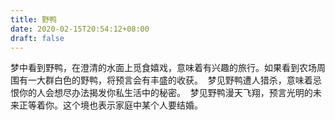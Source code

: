 ```yaml
---
title: 野鸭
date: 2020-02-15T20:54:12+08:00
draft: false
---
```


梦中看到野鸭，在澄清的水面上觅食嬉戏，意味着有兴趣的旅行。如果看到农场周围有一大群白色的野鸭，将预言会有丰盛的收获。 
梦见野鸭遭人猎杀，意味着忌恨你的人会想尽办法揭发你私生活中的秘密。 
梦见野鸭漫天飞翔，预言光明的未来正等着你。这个境也表示家庭中某个人要结婚。